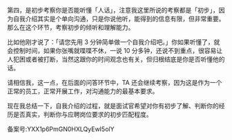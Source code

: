 第四，是初步考察你是否能听懂「人话」，注意我这里所说的考察都是「初步」，因为自我介绍其实是个单向沟通，只是你说他听，能得到的信息有限，但非常重要。那么在这个环节，考察初步的倾听和理解能力。

比如他刚才说了：「请您先用 3 分钟简单做一个自我介绍吧。」你如果听懂了，就会控制时间，如果你张嘴就喋喋不休，一说 10 分多钟，还说不到重点，很容易让人犯困或者被打断，当然这跟你的时间观念也有关，但归根结底是你是否听懂他的话。

请相信我，这一点，在后面的问答环节中，TA 还会继续考察，因为这是作为一个正常的员工，正常开展工作，对沟通能力的最基本要求。

现在我总结一下，自我介绍的过程，就是面试官希望对你有初步了解、判断你的经历是否真实，判断你与应聘岗位要求的初步匹配程度。

备案号:YXX1p6PmGN0HXLQyEwI5olY